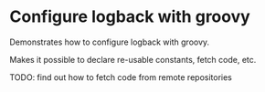 # Configure logback with groovy

Demonstrates how to configure logback with groovy.

Makes it possible to declare re-usable constants, fetch code, etc.

TODO: find out how to fetch code from remote repositories